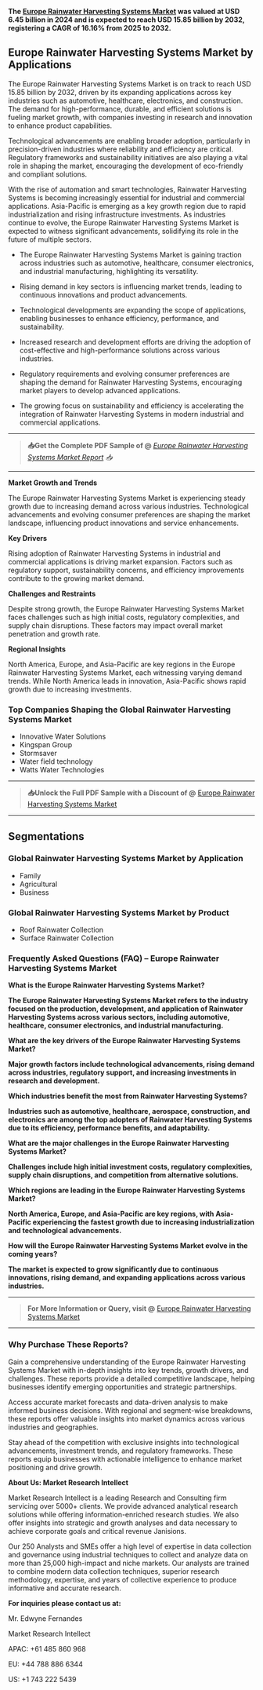 <p><strong>The <a href="https://www.marketresearchintellect.com/download-sample/?rid=401717&amp;utm_source=Pulse-April-Europe&amp;utm_medium=852">Europe Rainwater Harvesting Systems Market</a> was valued at USD 6.45 billion in 2024 and is expected to reach USD 15.85 billion by 2032, registering a CAGR of 16.16% from 2025 to 2032.</strong></p><h2>Europe Rainwater Harvesting Systems Market by Applications&nbsp;</h2><p><p>The Europe Rainwater Harvesting Systems Market is on track to reach USD 15.85 billion by 2032, driven by its expanding applications across key industries such as automotive, healthcare, electronics, and construction. The demand for high-performance, durable, and efficient solutions is fueling market growth, with companies investing in research and innovation to enhance product capabilities.</p><p>Technological advancements are enabling broader adoption, particularly in precision-driven industries where reliability and efficiency are critical. Regulatory frameworks and sustainability initiatives are also playing a vital role in shaping the market, encouraging the development of eco-friendly and compliant solutions.</p><p>With the rise of automation and smart technologies, Rainwater Harvesting Systems is becoming increasingly essential for industrial and commercial applications. Asia-Pacific is emerging as a key growth region due to rapid industrialization and rising infrastructure investments. As industries continue to evolve, the Europe Rainwater Harvesting Systems Market is expected to witness significant advancements, solidifying its role in the future of multiple sectors.</p></p><ul><li><p>The Europe Rainwater Harvesting Systems Market is gaining traction across industries such as automotive, healthcare, consumer electronics, and industrial manufacturing, highlighting its versatility.</p></li><li><p>Rising demand in key sectors is influencing market trends, leading to continuous innovations and product advancements.</p></li><li><p>Technological developments are expanding the scope of applications, enabling businesses to enhance efficiency, performance, and sustainability.</p></li><li><p>Increased research and development efforts are driving the adoption of cost-effective and high-performance solutions across various industries.</p></li><li><p>Regulatory requirements and evolving consumer preferences are shaping the demand for Rainwater Harvesting Systems, encouraging market players to develop advanced applications.</p></li><li><p>The growing focus on sustainability and efficiency is accelerating the integration of Rainwater Harvesting Systems in modern industrial and commercial applications.</p></li></ul><hr /><blockquote><p><strong><span class="font-[700]">📥Get the Complete PDF Sample of @ </span></strong><em><span class="font-[700]"><a href="https://www.marketresearchintellect.com/download-sample/?rid=401717&amp;utm_source=Pulse-April-Europe&amp;utm_medium=852" target="_blank" data-tracking-control-name="article-ssr-frontend-pulse_little-text-block" data-tracking-will-navigate="" data-test-link="">Europe Rainwater Harvesting Systems Market Report</a>&nbsp;📥</span></em></p></blockquote><hr /><p class="" data-start="77" data-end="360"><strong data-start="77" data-end="105">Market Growth and Trends</strong></p><p class="" data-start="77" data-end="360">The Europe Rainwater Harvesting Systems Market is experiencing steady growth due to increasing demand across various industries. Technological advancements and evolving consumer preferences are shaping the market landscape, influencing product innovations and service enhancements.</p><p class="" data-start="362" data-end="606"><strong data-start="362" data-end="377">Key Drivers</strong></p><p class="" data-start="362" data-end="606">Rising adoption of Rainwater Harvesting Systems in industrial and commercial applications is driving market expansion. Factors such as regulatory support, sustainability concerns, and efficiency improvements contribute to the growing market demand.</p><p class="" data-start="608" data-end="849"><strong data-start="608" data-end="637">Challenges and Restraints</strong></p><p class="" data-start="608" data-end="849">Despite strong growth, the Europe Rainwater Harvesting Systems Market faces challenges such as high initial costs, regulatory complexities, and supply chain disruptions. These factors may impact overall market penetration and growth rate.</p><p class="" data-start="851" data-end="1095"><strong data-start="851" data-end="872">Regional Insights</strong></p><p class="" data-start="851" data-end="1095">North America, Europe, and Asia-Pacific are key regions in the Europe Rainwater Harvesting Systems Market, each witnessing varying demand trends. While North America leads in innovation, Asia-Pacific shows rapid growth due to increasing investments.</p><p><h3>Top Companies Shaping the Global Rainwater Harvesting Systems Market </h3><ul><li>Innovative Water Solutions</li><li>Kingspan Group</li><li>Stormsaver</li><li>Water field technology</li><li>Watts Water Technologies</li></ul></p><hr /><blockquote><p><strong>📥Unlock the Full PDF Sample with a Discount of @</strong> <a href="https://www.marketresearchintellect.com/ask-for-discount/?rid=401717&amp;utm_source=Pulse-April-Europe&amp;utm_medium=852">Europe Rainwater Harvesting Systems Market</a></p></blockquote><hr /><p><h2>Segmentations</h2><h3>Global Rainwater Harvesting Systems Market by Application</h3><ul><li>Family</li><li>Agricultural</li><li>Business</li></ul><h3>Global Rainwater Harvesting Systems Market by Product</h3><ul><li>Roof Rainwater Collection</li><li>Surface Rainwater Collection</li></ul></p><h3><strong>Frequently Asked Questions (FAQ) &ndash; Europe Rainwater Harvesting Systems Market</strong></h3><p><strong>What is the Europe Rainwater Harvesting Systems Market?</strong></p><p><strong>The Europe Rainwater Harvesting Systems Market refers to the industry focused on the production, development, and application of Rainwater Harvesting Systems across various sectors, including automotive, healthcare, consumer electronics, and industrial manufacturing.</strong></p><p><strong>What are the key drivers of the Europe Rainwater Harvesting Systems Market?</strong></p><p><strong>Major growth factors include technological advancements, rising demand across industries, regulatory support, and increasing investments in research and development.</strong></p><p><strong>Which industries benefit the most from Rainwater Harvesting Systems?</strong></p><p><strong>Industries such as automotive, healthcare, aerospace, construction, and electronics are among the top adopters of Rainwater Harvesting Systems due to its efficiency, performance benefits, and adaptability.</strong></p><p><strong>What are the major challenges in the Europe Rainwater Harvesting Systems Market?</strong></p><p><strong>Challenges include high initial investment costs, regulatory complexities, supply chain disruptions, and competition from alternative solutions.</strong></p><p><strong>Which regions are leading in the Europe Rainwater Harvesting Systems Market?</strong></p><p><strong>North America, Europe, and Asia-Pacific are key regions, with Asia-Pacific experiencing the fastest growth due to increasing industrialization and technological advancements.</strong></p><p><strong>How will the Europe Rainwater Harvesting Systems Market evolve in the coming years?</strong></p><p><strong>The market is expected to grow significantly due to continuous innovations, rising demand, and expanding applications across various industries.</strong></p><hr /><blockquote><p><span class="font-[700]"><strong>For More Information or Query, visit&nbsp;@</strong>&nbsp;</span><span class="font-[700]"><a href="https://www.marketresearchintellect.com/product/global-rainwater-harvesting-systems-market-size-and-forecast/?utm_source=Linkedin&utm_medium=852" target="_blank" data-tracking-control-name="article-ssr-frontend-pulse_little-text-block" data-tracking-will-navigate="" data-test-link="">Europe Rainwater Harvesting Systems Market</a></span></p></blockquote><hr /><h3><strong data-start="0" data-end="31">Why Purchase These Reports?</strong></h3><p class="" data-start="35" data-end="297">Gain a comprehensive understanding of the Europe Rainwater Harvesting Systems Market with in-depth insights into key trends, growth drivers, and challenges. These reports provide a detailed competitive landscape, helping businesses identify emerging opportunities and strategic partnerships.</p><p class="" data-start="299" data-end="540">Access accurate market forecasts and data-driven analysis to make informed business decisions. With regional and segment-wise breakdowns, these reports offer valuable insights into market dynamics across various industries and geographies.</p><p class="" data-start="542" data-end="784">Stay ahead of the competition with exclusive insights into technological advancements, investment trends, and regulatory frameworks. These reports equip businesses with actionable intelligence to enhance market positioning and drive growth.</p><p><strong><span class="font-[700]">About Us: Market Research Intellect</span></strong></p><p><span class="">Market Research Intellect is a leading Research and Consulting firm servicing over 5000+ clients. We provide advanced analytical research solutions while offering information-enriched research studies.&nbsp;</span>We also offer insights into strategic and growth analyses and data necessary to achieve corporate goals and critical revenue Janisions.</p><p><span class="">Our 250 Analysts and SMEs offer a high level of expertise in data collection and governance using industrial techniques to collect and analyze data on more than 25,000 high-impact and niche markets. Our analysts are trained to combine modern data collection techniques, superior research methodology, expertise, and years of collective experience to produce informative and accurate research.</span></p><p><strong>For inquiries please contact us at:</strong></p><p>Mr. Edwyne Fernandes</p><p>Market Research Intellect</p><p>APAC: +61 485 860 968</p><p>EU: +44 788 886 6344</p><p>US: +1 743 222 5439</p>